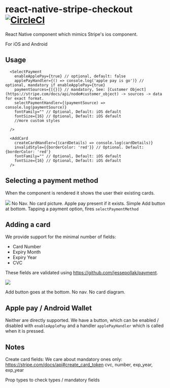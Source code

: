 # react-native-stripe-checkout [![CircleCI](https://circleci.com/gh/z-dev/react-native-stripe-checkout.svg?style=svg)](https://circleci.com/gh/z-dev/react-native-stripe-checkout)

React Native component which mimics Stripe's ios component.

For iOS and Android

## Usage

```
  <SelectPayment
    enableApplePay={true} // optional, default: false
    applePayHandler={() => console.log('apple pay is go')} // optional, mandatory if enableApplePay={true}
    paymentSources={[{}]} // mandatory, See: [Customer Object](https://stripe.com/docs/api/node#customer_object) -> sources -> data for exact format.
    selectPaymentHandler={(paymentSource) => console.log(paymentSource)}
    fontFamily="" // Optional, Default: iOS default
    fontSize={16} // Optional, Default: iOS default
    //more custom styles

  />

  <AddCard
    createCardHandler={(cardDetails) => console.log(cardDetails)}
    invalidStyle={{borderColor: 'red'}} // Optional. Default: {borderColor: 'red'}
    fontFamily="" // Optional, Default: iOS default
    fontSize={16} // Optional, Default: iOS default
  />
```

## Selecting a payment method

When the component is rendered it shows the user their existing cards.

![](https://stripe.com/img/blog/posts/ui-components-for-ios/wallet@2x.png)
No Nav. No card picture. Apple pay present if it exists. Simple Add button at bottom. Tapping a payment option, fires `selectPaymentMethod`

## Adding a card

We provide support for the minimal number of fields:

* Card Number
* Expiry Month
* Expiry Year
* CVC

These fields are validated using https://github.com/jessepollak/payment.

![](https://stripe.com/img/documentation/ios/stripe-ios-ui-theming.png)

Add button goes at the bottom. No nav. No card diagram.

## Apple pay / Android Wallet

Neither are directly supported. We have a button, which can be enabled / disabled with `enableApplePay` and a handler `applePayHandler` which is called when it is pressed.


## Notes

Create card fields: We care about mandatory ones only: https://stripe.com/docs/api#create_card_token cvc, number, exp_year, exp_year

Prop types to check types / mandatory fields
